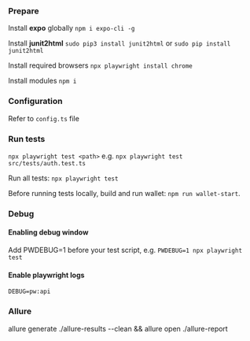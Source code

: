 ### Prepare
Install **expo** globally
`npm i expo-cli -g`

Install **junit2html**
`sudo pip3 install junit2html` or `sudo pip install junit2html`

Install required browsers
`npx playwright install chrome`

Install modules
`npm i`

### Configuration
Refer to `config.ts` file

### Run tests
`npx playwright test <path>`
e.g. `npx playwright test src/tests/auth.test.ts`

Run all tests:
`npx playwright test`

Before running tests locally, build and run wallet: `npm run wallet-start`.

### Debug
#### Enabling debug window
Add PWDEBUG=1 before your test script, e.g.
`PWDEBUG=1 npx playwright test`

#### Enable playwright logs
`DEBUG=pw:api`


### Allure
allure generate ./allure-results --clean && allure open ./allure-report
